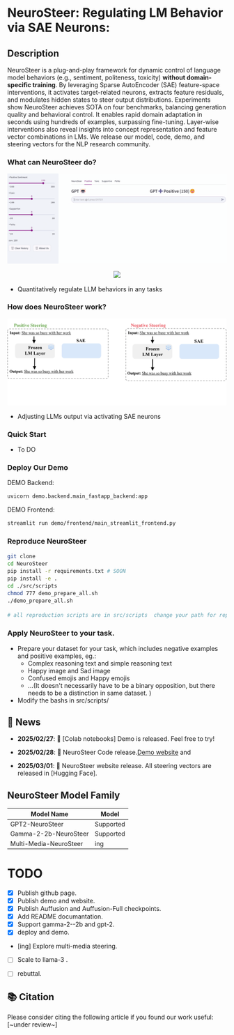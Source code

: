 # NeuroSteer: Regulating LM Behavior via SAE Neurons: 

## Description

NeuroSteer is a plug-and-play framework for dynamic control of language model behaviors (e.g., sentiment, politeness, toxicity) **without domain-specific training**. By leveraging Sparse AutoEncoder (SAE) feature-space interventions, it activates target-related neurons, extracts feature residuals, and modulates hidden states to steer output distributions. Experiments show NeuroSteer achieves SOTA on four benchmarks, balancing generation quality and behavioral control. It enables rapid domain adaptation in seconds using hundreds of examples, surpassing fine-tuning. Layer-wise interventions also reveal insights into concept representation and feature vector combinations in LMs. We release our model, code, demo, and steering vectors for the NLP research community.
### What can NeuroSteer do?

<p align="center">
  <img src=doc/demo_main_1.7b.gif/>
</p>
<p align="center">
    <img src="https://ckqqqq-qiker-image-service.oss-cn-beijing.aliyuncs.com/typora-image/demo_main_1.7b.gif"/>
</p>

* Quantitatively regulate LLM behaviors in any tasks

### How does NeuroSteer work?

<p align="center">
  <img src=doc/method1.gif />
</p>

* Adjusting LLMs output via activating SAE neurons

### Quick Start
* To DO
### Deploy Our Demo
DEMO Backend:

```bash
uvicorn demo.backend.main_fastapp_backend:app
```



DEMO Frontend:

```bash
streamlit run demo/frontend/main_streamlit_frontend.py
```
### Reproduce NeuroSteer

```bash
git clone
cd NeuroSteer
pip install -r requirements.txt # SOON  
pip install -e .
cd ./src/scripts
chmod 777 demo_prepare_all.sh
./demo_prepare_all.sh

# all reproduction scripts are in src/scripts  change your path for reproduction
```
### Apply NeuroSteer to your task. 

* Prepare your dataset for your task, which includes negative examples and positive examples, eg.:
    * Complex reasoning text and simple reasoning text
    * Happy image and Sad image
    * Confused emojis and Happy emojis
    * ...(It doesn't necessarily have to be a binary opposition, but there needs to be a distinction in same dataset. )
* Modify the bashs in src/scripts/

## 🚀 News
- **2025/02/27**: 📣 [Colab notebooks] Demo is released. Feel free to try!

- **2025/02/28**: 📣 NeuroSteer Code release.[Demo website](https://auffusion.github.io/) and 

- **2025/03/01**: 📣 NeuroSteer website release. All steering vectors are released in [Hugging Face]. 

## NeuroSteer Model Family

| Model Name                 | Model                                                                                                    |
|----------------------------|------------------------------------------------------------------------------------------------------------------------ |
| GPT2-NeuroSteer                  |              Supported                  |
| Gamma-2-2b-NeuroSteer             |              Supported       |
| Multi-Media-NeuroSteer  |             ing          |

# TODO

- [x] Publish github page.
- [x] Publish demo and website.
- [x] Publish Auffusion and Auffusion-Full checkpoints.
- [x] Add README documantation.
- [x] Support gamma-2--2b and gpt-2.
- [x] deploy and demo.
- [ing] Explore multi-media steering.
- [ ] Scale to llama-3 .
- [ ] rebuttal.


## 📚 Citation
Please consider citing the following article if you found our work useful:
[~under review~]

<!-- 
第一次使用

```bash
git clone https://github.com/ckqqqq/Uncertainty.git
将你的文件复制到这个文件夹下

```

和团队其他人合并

```bash
git pull # 拉取别人的代码，默认自动合并，如果有冲突，vscode会有提醒，请手动合并
git add . # 将所在文件夹下的所有的文件 添加跟踪
git commit -m "simple English" # 你要提交的消息
# git branch -M main # 第一次需要使用
# git remote add origin https://github.com/ckqqqq/Uncertainty.git 第一次需要使用，如果是clone下来的不用
git push -u origin main # 将本地的main分支提交到远程 origin 分支上，不要强制提交，记得开setproxy
```

个人新分支的创建与合并

```bash
# 各人也可以开一个自己的name_dev分支用于个人开发，随后合并到主分支上，便于最终代码的维护
git checkout main    # 切换到 main 分支
git pull origin main # 拉取最新的 main 分支代码

git checkout -b name_dev # 创建并切换到 name_dev

git add .         # 暂存所有修改
git commit -m "描述你更改的消息" # 提交更改

git checkout main  # 切换回 main 分支
git merge name_dev # 将 name_dev 合并到 main

git push origin main # 将本地 main 分支推送到远程

git branch -d name_dev # 删除本地的临时分支
git push origin --delete name_dev # 删除远程的临时分支
```

## 实验计划

https://hqejk4h3h1.feishu.cn/wiki/BabzwVlApiYvslk9cjac8511n4g?from=from_copylink -->
